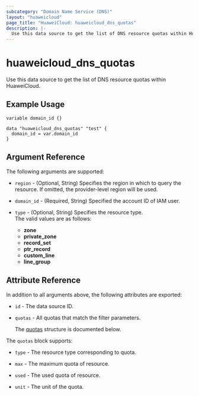 ```yaml
---
subcategory: "Domain Name Service (DNS)"
layout: "huaweicloud"
page_title: "HuaweiCloud: huaweicloud_dns_quotas"
description: |-
  Use this data source to get the list of DNS resource quotas within HuaweiCloud.
---
```


# huaweicloud_dns_quotas

Use this data source to get the list of DNS resource quotas within HuaweiCloud.

## Example Usage

```hcl
variable domain_id {}

data "huaweicloud_dns_quotas" "test" {
  domain_id = var.domain_id
}
```

## Argument Reference

The following arguments are supported:

* `region` - (Optional, String) Specifies the region in which to query the resource.
  If omitted, the provider-level region will be used.

* `domain_id` - (Required, String) Specified the account ID of IAM user.

* `type` - (Optional, String) Specifies the resource type.  
  The valid values are as follows:
  + **zone**
  + **private_zone**
  + **record_set**
  + **ptr_record**
  + **custom_line**
  + **line_group**

## Attribute Reference

In addition to all arguments above, the following attributes are exported:

* `id` - The data source ID.

* `quotas` - All quotas that match the filter parameters.

  The [quotas](#quotas_struct) structure is documented below.

<a name="quotas_struct"></a>
The `quotas` block supports:

* `type` - The resource type corresponding to quota.

* `max` - The maximum quota of resource.

* `used` - The used quota of resource.

* `unit` - The unit of the quota.
